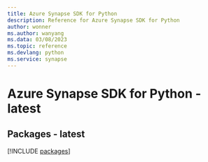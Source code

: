 ```yaml
---
title: Azure Synapse SDK for Python
description: Reference for Azure Synapse SDK for Python
author: wonner
ms.author: wanyang
ms.data: 03/08/2023
ms.topic: reference
ms.devlang: python
ms.service: synapse
---
```

# Azure Synapse SDK for Python - latest
## Packages - latest
[!INCLUDE [packages](synapse-index.md)]